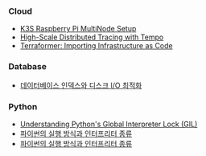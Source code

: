 <!-- START DOCS LIST -->
### Cloud

- [K3S Raspberry Pi MultiNode Setup](docs/Cloud/multinode_k3s_rasp.md)
- [High-Scale Distributed Tracing with Tempo](docs/Cloud/tempo.md)
- [Terraformer: Importing Infrastructure as Code](docs/Cloud/terraformer.md)

### Database

- [데이터베이스 인덱스와 디스크 I/O 최적화](docs/Database/database_index.md)

### Python

- [Understanding Python's Global Interpreter Lock (GIL)](docs/Python/python_GIL.md)
- [파이썬의 실행 방식과 인터프리터 종류](docs/Python/python_interpreter.md)
- [파이썬의 실행 방식과 인터프리터 종류](docs/Python/python_interpreter_1.md)

<!-- END DOCS LIST -->
